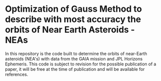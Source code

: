 # Optimization of Gauss Method to describe with most accuracy the orbits of Near Earth Asteroids - NEAs
In this repository is the code built to determine the orbits of near-Earth asteroids (NEA's) with data from the GAIA mission and JPL Horizons Ephemeris. This code is subject to revision for the possible publication of a paper, it will be free at the time of publication and will be available for references.

